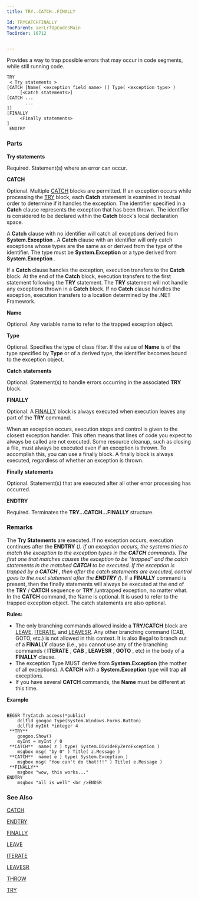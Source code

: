 ```yaml
---
title: TRY..CATCH..FINALLY

Id: TRYCATCHFINALLY
TocParent: aerLrfOpCodesMain
TocOrder: 16712


---
```


Provides a way to trap possible errors that may occur in code segments, while still running code. 

```
TRY 
 < Try statements >
[CATCH [Name( <exception field name> )] Type( <exception type> )
     [<Catch statements>]
[CATCH ... 
       ... 
]] 
[FINALLY 
     <Finally statements>
]
 ENDTRY 
```

### Parts

**Try statements** 

Required.  Statement(s) where an error can occur.


**CATCH** 

Optional.  Multiple [CATCH](CATCH.html) blocks are
                permitted.  If an exception occurs while processing the [TRY](TRY.html)
                block, each **Catch**  statement is examined in textual order to
                determine if it handles the exception.  The identifier specified
                in a **Catch**  clause represents the exception that has been thrown. 
                The identifier is considered to be declared within the **Catch**  block's
                local declaration space.

A **Catch** clause with no identifier will catch all exceptions derived from **System.Exception** . A **Catch** clause with an identifier will only catch exceptions whose types are the same as or derived from the type of the identifier. The type must be **System.Exception** or a type derived from **System.Exception** . 

If a **Catch** clause handles the exception, execution transfers to the **Catch** block. At the end of the **Catch** block, execution transfers to the first statement following the **TRY** statement. The **TRY** statement will not handle any exceptions thrown in a **Catch** block. If no **Catch** clause handles the exception, execution transfers to a location determined by the .NET Framework.


**Name** 

Optional.  Any variable name to refer to the trapped exception object.


**Type** 

Optional.  Specifies the type of class filter.  If the value of **Name** 
                is of the type specified by **Type**  or of a derived type, the
                identifier becomes bound to the exception object.


**Catch** 
 **statements** 

Optional.  Statement(s) to handle errors occurring in the associated **TRY** 
                block.


**FINALLY** 

Optional.  A [FINALLY](FINALLY.html) block is always executed
                when execution leaves any part of the **TRY**  command.

When an exception occurs, execution stops and control is given to the closest exception handler. This often means that lines of code you expect to always be called are not executed. Some resource cleanup, such as closing a file, must always be executed even if an exception is thrown. To accomplish this, you can use a finally block. A finally block is always executed, regardless of whether an exception is thrown.


**Finally** 
 **statements** 

Optional.  Statement(s) that are executed after all other error processing has occurred.


**ENDTRY** 

Required.  Terminates the **TRY...CATCH...FINALLY**  structure.


### Remarks
The **Try Statements** are executed. If no exception occurs, execution continues after the **ENDTRY** (*). If an exception occurs, the systems tries to match the exception to the exception types in the **CATCH** commands. The first one that matches causes the exception to be "trapped" and the catch statements in the matched **CATCH** to be executed. If the exception is trapped by a **CATCH** , then after the catch statements are executed, control goes to the next statement after the **ENDTRY** (*). If a **FINALLY** command is present, then the finally statements will always be executed at the end of the **TRY** / **CATCH** sequence or **TRY** /untrapped exception, no matter what. In the **CATCH** command, the Name is optional. It is used to refer to the trapped exception object. The catch statements are also optional. 

**Rules:** 

- The only branching commands allowed inside a **TRY/CATCH**  block
                are [LEAVE](LEAVE.html), [ITERATE](ITERATE.html), and [LEAVESR](LEAVESR.html).  Any other branching command (CAB, GOTO, etc.) is
                not allowed in this context.   It is also illegal to branch out of a **FINALLY**  clause (i.e., you cannot use any of the branching commands
                ( **ITERATE** , **CAB** , **LEAVESR** , **GOTO** ,
                etc) in the body of a **FINALLY** 
                clause.
- The exception Type MUST derive from **System.Exception**  (the
                mother of all exceptions).  A **CATCH**  with a **System.Exception** 
                type will trap **all** 
                exceptions.
- If you have several **CATCH**  commands, the **Name**  must
                be different at this time.

**Example** 

```

BEGSR TryCatch access(*public)
    dclfld googoo Type(System.Windows.Forms.Button)
    dclfld myInt *integer 4 
 **TRY** 
    googoo.Show() 
    myInt = myInt / 0 
 **CATCH**  name( z ) type( System.DivideByZeroException ) 
    msgbox msg( "by 0" ) Title( z.Message ) 
 **CATCH**  name( e ) type( System.Exception )
    msgbox msg( "You can't do that!!!" ) Title( e.Message )  
 **FINALLY** 
    msgbox "wow, this works..."
ENDTRY
    msgbox "all is well" <br />ENDSR
```

### See Also
[CATCH](CATCH.html)

[ENDTRY](ENDTRY.html)

[FINALLY](FINALLY.html)

[LEAVE](LEAVE.html)

[ITERATE](ITERATE.html)

[LEAVESR](LEAVESR.html)

[THROW](THROW.html)

[TRY](TRY.html) 
